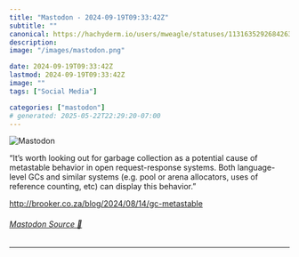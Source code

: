 ```yaml
---
title: "Mastodon - 2024-09-19T09:33:42Z"
subtitle: ""
canonical: https://hachyderm.io/users/mweagle/statuses/113163529268426345
description:
image: "/images/mastodon.png"

date: 2024-09-19T09:33:42Z
lastmod: 2024-09-19T09:33:42Z
image: ""
tags: ["Social Media"]

categories: ["mastodon"]
# generated: 2025-05-22T22:29:20-07:00
---
```

![Mastodon](/images/mastodon.png)

<p>“It’s worth looking out for garbage collection as a potential cause of metastable behavior in open request-response systems. Both language-level GCs and similar systems (e.g. pool or arena allocators, uses of reference counting, etc) can display this behavior.”</p><p><a href="http://brooker.co.za/blog/2024/08/14/gc-metastable" target="_blank" rel="nofollow noopener noreferrer" translate="no"><span class="invisible">http://</span><span class="ellipsis">brooker.co.za/blog/2024/08/14/</span><span class="invisible">gc-metastable</span></a></p>


###### [Mastodon Source 🐘](https://hachyderm.io/@mweagle/113163529268426345)

___
